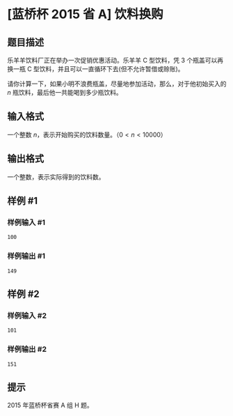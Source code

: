 # [蓝桥杯 2015 省 A] 饮料换购

## 题目描述

乐羊羊饮料厂正在举办一次促销优惠活动。乐羊羊 C 型饮料，凭 $3$ 个瓶盖可以再换一瓶 C 型饮料，并且可以一直循环下去(但不允许暂借或赊账)。

请你计算一下，如果小明不浪费瓶盖，尽量地参加活动，那么，对于他初始买入的 $n$ 瓶饮料，最后他一共能喝到多少瓶饮料。


## 输入格式

一个整数 $n$，表示开始购买的饮料数量。（$0<n<10000$）

## 输出格式

一个整数，表示实际得到的饮料数。

## 样例 #1

### 样例输入 #1
```
100
```

### 样例输出 #1

```
149
```

## 样例 #2

### 样例输入 #2
```
101
```

### 样例输出 #2

```
151
```

## 提示

2015 年蓝桥杯省赛 A 组 H 题。
